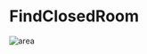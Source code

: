 # FindClosedRoom


![area](https://github.com/Steven-L-42/FindClosedRoom/assets/102829233/19e3fade-62eb-4f7c-9d56-c806bedbe531)
